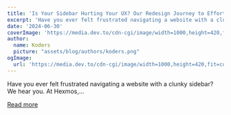 ```yaml
---
title: 'Is Your Sidebar Hurting Your UX? Our Redesign Journey to Effortless Navigation'
excerpt: 'Have you ever felt frustrated navigating a website with a clunky sidebar? We hear you. At Hexmos,...'
date: '2024-06-30'
coverImage: 'https://media.dev.to/cdn-cgi/image/width=1000,height=420,fit=cover,gravity=auto,format=auto/https%3A%2F%2Fdev-to-uploads.s3.amazonaws.com%2Fuploads%2Farticles%2Fttnw0g2aud4hlu3zt6pf.png'
author:
  name: Koders
  picture: "assets/blog/authors/koders.png"
ogImage:
  url: 'https://media.dev.to/cdn-cgi/image/width=1000,height=420,fit=cover,gravity=auto,format=auto/https%3A%2F%2Fdev-to-uploads.s3.amazonaws.com%2Fuploads%2Farticles%2Fttnw0g2aud4hlu3zt6pf.png'
---
```


Have you ever felt frustrated navigating a website with a clunky sidebar? We hear you. At Hexmos,...

[Read more](https://dev.to/ganesh-kumar/is-your-sidebar-hurting-your-ux-our-redesign-journey-to-effortless-navigation-391d)
